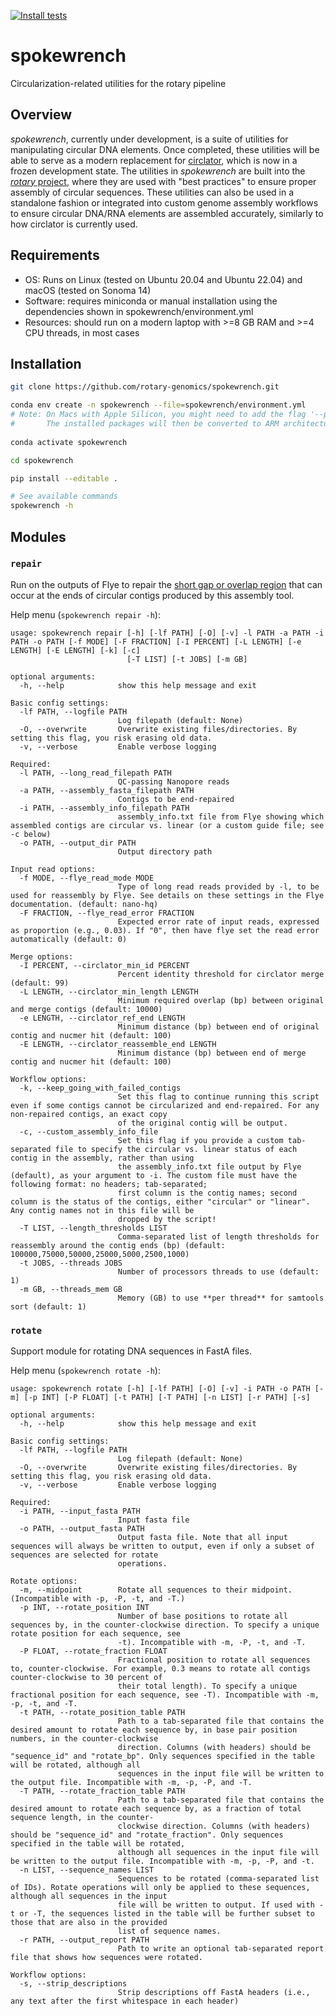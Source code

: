 [![Install tests](https://github.com/rotary-genomics/spokewrench/actions/workflows/main.yml/badge.svg)](https://github.com/rotary-genomics/spokewrench/actions/workflows/main.yml)

# spokewrench
Circularization-related utilities for the rotary pipeline

## Overview
*spokewrench*, currently under development, is a suite of utilities for manipulating circular DNA elements.
Once completed, these utilities will be able to serve as a modern replacement for
[circlator](https://github.com/sanger-pathogens/circlator), which is now in a frozen development state.
The utilities in *spokewrench* are built into the [*rotary* project](https://github.com/rotary-genomics/rotary),
where they are used with "best practices" to ensure proper assembly of circular sequences. These utilities can also
be used in a standalone fashion or integrated into custom genome assembly workflows to ensure circular DNA/RNA elements
are assembled accurately, similarly to how circlator is currently used.

## Requirements
- OS: Runs on Linux (tested on Ubuntu 20.04 and Ubuntu 22.04) and macOS (tested on Sonoma 14)
- Software: requires miniconda or manual installation using the dependencies shown in spokewrench/environment.yml
- Resources: should run on a modern laptop with >=8 GB RAM and >=4 CPU threads, in most cases

## Installation
```bash
git clone https://github.com/rotary-genomics/spokewrench.git

conda env create -n spokewrench --file=spokewrench/environment.yml
# Note: On Macs with Apple Silicon, you might need to add the flag '--platform osx-64' to force x64 install.
#       The installed packages will then be converted to ARM architecture using Rosetta on first use.
 
conda activate spokewrench

cd spokewrench

pip install --editable .

# See available commands
spokewrench -h
```

## Modules
### `repair`
Run on the outputs of Flye to repair the
[short gap or overlap region](https://github.com/fenderglass/Flye/issues/315#issuecomment-720679812) that can occur at
the ends of circular contigs produced by this assembly tool.

Help menu (`spokewrench repair -h`):
```commandline
usage: spokewrench repair [-h] [-lf PATH] [-O] [-v] -l PATH -a PATH -i PATH -o PATH [-f MODE] [-F FRACTION] [-I PERCENT] [-L LENGTH] [-e LENGTH] [-E LENGTH] [-k] [-c]
                          [-T LIST] [-t JOBS] [-m GB]

optional arguments:
  -h, --help            show this help message and exit

Basic config settings:
  -lf PATH, --logfile PATH
                        Log filepath (default: None)
  -O, --overwrite       Overwrite existing files/directories. By setting this flag, you risk erasing old data.
  -v, --verbose         Enable verbose logging

Required:
  -l PATH, --long_read_filepath PATH
                        QC-passing Nanopore reads
  -a PATH, --assembly_fasta_filepath PATH
                        Contigs to be end-repaired
  -i PATH, --assembly_info_filepath PATH
                        assembly_info.txt file from Flye showing which assembled contigs are circular vs. linear (or a custom guide file; see -c below)
  -o PATH, --output_dir PATH
                        Output directory path

Input read options:
  -f MODE, --flye_read_mode MODE
                        Type of long read reads provided by -l, to be used for reassembly by Flye. See details on these settings in the Flye documentation. (default: nano-hq)
  -F FRACTION, --flye_read_error FRACTION
                        Expected error rate of input reads, expressed as proportion (e.g., 0.03). If "0", then have flye set the read error automatically (default: 0)

Merge options:
  -I PERCENT, --circlator_min_id PERCENT
                        Percent identity threshold for circlator merge (default: 99)
  -L LENGTH, --circlator_min_length LENGTH
                        Minimum required overlap (bp) between original and merge contigs (default: 10000)
  -e LENGTH, --circlator_ref_end LENGTH
                        Minimum distance (bp) between end of original contig and nucmer hit (default: 100)
  -E LENGTH, --circlator_reassemble_end LENGTH
                        Minimum distance (bp) between end of merge contig and nucmer hit (default: 100)

Workflow options:
  -k, --keep_going_with_failed_contigs
                        Set this flag to continue running this script even if some contigs cannot be circularized and end-repaired. For any non-repaired contigs, an exact copy
                        of the original contig will be output.
  -c, --custom_assembly_info_file
                        Set this flag if you provide a custom tab-separated file to specify the circular vs. linear status of each contig in the assembly, rather than using
                        the assembly_info.txt file output by Flye (default), as your argument to -i. The custom file must have the following format: no headers; tab-separated;
                        first column is the contig names; second column is the status of the contigs, either "circular" or "linear". Any contig names not in this file will be
                        dropped by the script!
  -T LIST, --length_thresholds LIST
                        Comma-separated list of length thresholds for reassembly around the contig ends (bp) (default: 100000,75000,50000,25000,5000,2500,1000)
  -t JOBS, --threads JOBS
                        Number of processors threads to use (default: 1)
  -m GB, --threads_mem GB
                        Memory (GB) to use **per thread** for samtools sort (default: 1)
```

### `rotate`
Support module for rotating DNA sequences in FastA files.

Help menu (`spokewrench rotate -h`):
```commandline
usage: spokewrench rotate [-h] [-lf PATH] [-O] [-v] -i PATH -o PATH [-m] [-p INT] [-P FLOAT] [-t PATH] [-T PATH] [-n LIST] [-r PATH] [-s]

optional arguments:
  -h, --help            show this help message and exit

Basic config settings:
  -lf PATH, --logfile PATH
                        Log filepath (default: None)
  -O, --overwrite       Overwrite existing files/directories. By setting this flag, you risk erasing old data.
  -v, --verbose         Enable verbose logging

Required:
  -i PATH, --input_fasta PATH
                        Input fasta file
  -o PATH, --output_fasta PATH
                        Output fasta file. Note that all input sequences will always be written to output, even if only a subset of sequences are selected for rotate
                        operations.

Rotate options:
  -m, --midpoint        Rotate all sequences to their midpoint. (Incompatible with -p, -P, -t, and -T.)
  -p INT, --rotate_position INT
                        Number of base positions to rotate all sequences by, in the counter-clockwise direction. To specify a unique rotate position for each sequence, see
                        -t). Incompatible with -m, -P, -t, and -T.
  -P FLOAT, --rotate_fraction FLOAT
                        Fractional position to rotate all sequences to, counter-clockwise. For example, 0.3 means to rotate all contigs counter-clockwise to 30 percent of
                        their total length). To specify a unique fractional position for each sequence, see -T). Incompatible with -m, -p, -t, and -T.
  -t PATH, --rotate_position_table PATH
                        Path to a tab-separated file that contains the desired amount to rotate each sequence by, in base pair position numbers, in the counter-clockwise
                        direction. Columns (with headers) should be "sequence_id" and "rotate_bp". Only sequences specified in the table will be rotated, although all
                        sequences in the input file will be written to the output file. Incompatible with -m, -p, -P, and -T.
  -T PATH, --rotate_fraction_table PATH
                        Path to a tab-separated file that contains the desired amount to rotate each sequence by, as a fraction of total sequence length, in the counter-
                        clockwise direction. Columns (with headers) should be "sequence_id" and "rotate_fraction". Only sequences specified in the table will be rotated,
                        although all sequences in the input file will be written to the output file. Incompatible with -m, -p, -P, and -t.
  -n LIST, --sequence_names LIST
                        Sequences to be rotated (comma-separated list of IDs). Rotate operations will only be applied to these sequences, although all sequences in the input
                        file will be written to output. If used with -t or -T, the sequences listed in the table will be further subset to those that are also in the provided
                        list of sequence names.
  -r PATH, --output_report PATH
                        Path to write an optional tab-separated report file that shows how sequences were rotated.

Workflow options:
  -s, --strip_descriptions
                        Strip descriptions off FastA headers (i.e., any text after the first whitespace in each header)
```
